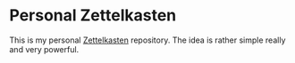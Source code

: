 # Personal Zettelkasten

This is my personal [Zettelkasten] repository. The idea is rather simple
really and very powerful.

[Zettelkasten]: 20210502004642

